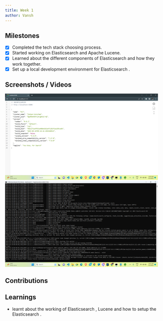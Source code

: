 ```yaml
---
title: Week 1
author: Vansh 
---
```


## Milestones
- [X]  Completed the tech stack choosing process.
- [X] Started working on Elasticsearch and Apache Lucene.
- [X] Learned about the different components of Elasticsearch and how they work together.
- [X] Set up a local development environment for Elasticsearch .

## Screenshots / Videos 
![Elasticsearch_localhost_run](.\assets\image.png)
![Initialise the Elastcsearch using cmd](.\assets\elasticsearchStart.png)
## Contributions

## Learnings 
- learnt about the working of Elasticsearch , Lucene and how to setup the Elasticsearch .
